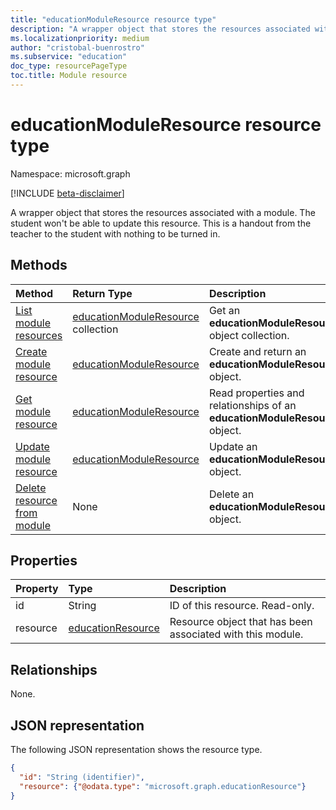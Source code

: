 ```yaml
---
title: "educationModuleResource resource type"
description: "A wrapper object that stores the resources associated with a module."
ms.localizationpriority: medium
author: "cristobal-buenrostro"
ms.subservice: "education"
doc_type: resourcePageType
toc.title: Module resource
---
```


# educationModuleResource resource type

Namespace: microsoft.graph

[!INCLUDE [beta-disclaimer](../../includes/beta-disclaimer.md)]

A wrapper object that stores the resources associated with a module. The student won't be able to update this resource. This is a handout from the teacher to the student with nothing to be turned in.

## Methods

| Method		   | Return Type	|Description|
|:---------------|:--------|:----------|
|[List module resources](../api/educationmodule-list-resources.md) |[educationModuleResource](educationmoduleresource.md) collection| Get an **educationModuleResource** object collection.|
|[Create module resource](../api/educationmodule-post-resources.md) | [educationModuleResource](educationmoduleresource.md) |Create and return an **educationModuleResource** object.|
|[Get module resource](../api/educationmoduleresource-get.md) | [educationModuleResource](educationmoduleresource.md) |Read properties and relationships of an **educationModuleResource** object.|
|[Update module resource](../api/educationmoduleresource-update.md) | [educationModuleResource](educationmoduleresource.md) |Update an **educationModuleResource** object. |
|[Delete resource from module](../api/educationmoduleresource-delete.md) | None |Delete an **educationModuleResource** object. |

## Properties
| Property	   | Type	|Description|
|:---------------|:--------|:----------|
|id|String| ID of this resource. Read-only.|
|resource|[educationResource](educationresource.md)|Resource object that has been associated with this module.|

## Relationships
None.


## JSON representation

The following JSON representation shows the resource type.

<!-- {
  "blockType": "resource",
  "optionalProperties": [

  ],
  "@odata.type": "microsoft.graph.educationModuleResource"
}-->

```json
{
  "id": "String (identifier)",
  "resource": {"@odata.type": "microsoft.graph.educationResource"}
}

```
